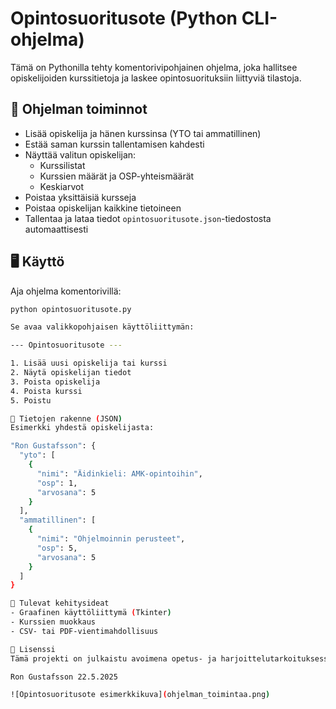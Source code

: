 # Opintosuoritusote (Python CLI-ohjelma)

Tämä on Pythonilla tehty komentorivipohjainen ohjelma, joka hallitsee opiskelijoiden kurssitietoja ja laskee opintosuorituksiin liittyviä tilastoja.

## 🔧 Ohjelman toiminnot

- Lisää opiskelija ja hänen kurssinsa (YTO tai ammatillinen)
- Estää saman kurssin tallentamisen kahdesti
- Näyttää valitun opiskelijan:
  - Kurssilistat
  - Kurssien määrät ja OSP-yhteismäärät
  - Keskiarvot
- Poistaa yksittäisiä kursseja
- Poistaa opiskelijan kaikkine tietoineen
- Tallentaa ja lataa tiedot `opintosuoritusote.json`-tiedostosta automaattisesti

## 🖥️ Käyttö

Aja ohjelma komentorivillä:

```bash
python opintosuoritusote.py

Se avaa valikkopohjaisen käyttöliittymän:

--- Opintosuoritusote ---

1. Lisää uusi opiskelija tai kurssi
2. Näytä opiskelijan tiedot
3. Poista opiskelija
4. Poista kurssi
5. Poistu

💾 Tietojen rakenne (JSON)
Esimerkki yhdestä opiskelijasta:

"Ron Gustafsson": {
  "yto": [
    {
      "nimi": "Äidinkieli: AMK-opintoihin",
      "osp": 1,
      "arvosana": 5
    }
  ],
  "ammatillinen": [
    {
      "nimi": "Ohjelmoinnin perusteet",
      "osp": 5,
      "arvosana": 5
    }
  ]
}

🚀 Tulevat kehitysideat
- Graafinen käyttöliittymä (Tkinter)
- Kurssien muokkaus
- CSV- tai PDF-vientimahdollisuus

📄 Lisenssi
Tämä projekti on julkaistu avoimena opetus- ja harjoittelutarkoituksessa. Voit vapaasti käyttää, muokata ja jakaa.

Ron Gustafsson 22.5.2025

![Opintosuoritusote esimerkkikuva](ohjelman_toimintaa.png)
